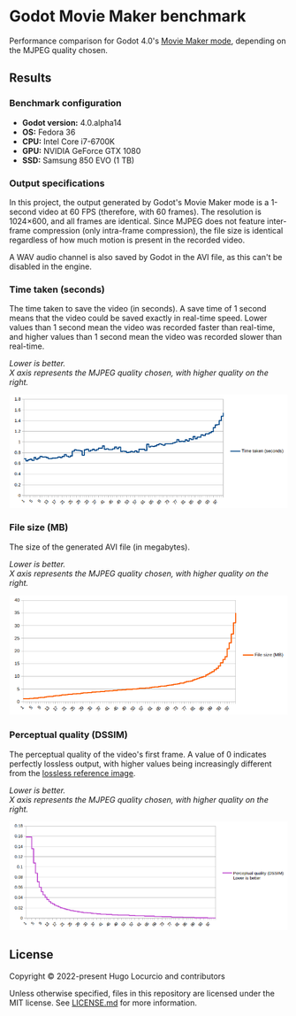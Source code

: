 # Godot Movie Maker benchmark

Performance comparison for Godot 4.0's
[Movie Maker mode](https://docs.godotengine.org/en/latest/tutorials/animation/creating_movies.html),
depending on the MJPEG quality chosen.

## Results

### Benchmark configuration

- **Godot version:** 4.0.alpha14
- **OS:** Fedora 36
- **CPU:** Intel Core i7-6700K
- **GPU:** NVIDIA GeForce GTX 1080
- **SSD:** Samsung 850 EVO (1 TB)

### Output specifications

In this project, the output generated by Godot's Movie Maker mode is a 1-second
video at 60 FPS (therefore, with 60 frames). The resolution is 1024×600, and all
frames are identical. Since MJPEG does not feature inter-frame compression (only
intra-frame compression), the file size is identical regardless of how much
motion is present in the recorded video.

A WAV audio channel is also saved by Godot in the AVI file, as this can't be
disabled in the engine.

### Time taken (seconds)

The time taken to save the video (in seconds). A save time of 1 second means
that the video could be saved exactly in real-time speed. Lower values than 1
second mean the video was recorded faster than real-time, and higher values than
1 second mean the video was recorded slower than real-time.

*Lower is better.*\
*X axis represents the MJPEG quality chosen, with higher quality on the right.*

![Chart: Time taken](https://raw.githubusercontent.com/Calinou/media/master/godot-movie-maker-benchmark/chart_time_taken.png)

### File size (MB)

The size of the generated AVI file (in megabytes).

*Lower is better.*\
*X axis represents the MJPEG quality chosen, with higher quality on the right.*

![Chart: File size](https://raw.githubusercontent.com/Calinou/media/master/godot-movie-maker-benchmark/chart_file_size.png)

### Perceptual quality (DSSIM)

The perceptual quality of the video's first frame. A value of 0 indicates
perfectly lossless output, with higher values being increasingly different from
the [lossless reference image](output/reference.png).

*Lower is better.*\
*X axis represents the MJPEG quality chosen, with higher quality on the right.*

![Chart: Perceptual quality](https://raw.githubusercontent.com/Calinou/media/master/godot-movie-maker-benchmark/chart_perceptual_quality.png)

## License

Copyright © 2022-present Hugo Locurcio and contributors

Unless otherwise specified, files in this repository are licensed under the
MIT license. See [LICENSE.md](LICENSE.md) for more information.
